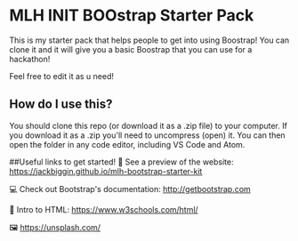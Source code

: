 # MLH INIT BOOstrap Starter Pack
This is my starter pack that helps people to get into using Boostrap! You can clone it and it will give you a basic Boostrap that you can use for a hackathon!

Feel free to edit it as u need!

## How do I use this?
You should clone this repo (or download it as a .zip file) to your computer. If you download it as a .zip you'll need to uncompress (open) it. You can then open the folder in any code editor, including VS Code and Atom.

##Useful links to get started!
👀 See a preview of the website: https://jackbiggin.github.io/mlh-bootstrap-starter-kit

💻 Check out Bootstrap's documentation: http://getbootstrap.com

🎉 Intro to HTML: https://www.w3schools.com/html/

🖼  https://unsplash.com/
